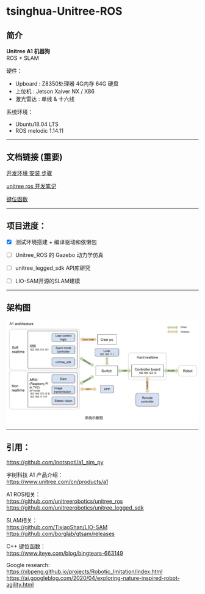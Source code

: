 # tsinghua-Unitree-ROS

## 简介
**Unitree A1 机器狗**       
ROS + SLAM

硬件：  
* Upboard : Z8350处理器 4G内存 64G 硬盘   
* 上位机 : Jetson Xaiver NX / X86
* 激光雷达 : 单线 & 十六线

系统环境： 
- Ubuntu18.04 LTS
- ROS melodic 1.14.11

----
## 文档链接 (重要)

[开发环境 安装 步骤](/Development-environment.md)     

[unitree ros 开发笔记](/Notes.md)     

[键位函数](/keyboard.md)     

---
## 项目进度：
- [x]  测试环境搭建 + 编译驱动和依懒包
- [ ]  Unitree_ROS 的 Gazebo 动力学仿真
- [ ]  unitree_legged_sdk API库研究
- [ ]  LIO-SAM开源的SLAM建模


----
## 架构图
![IMG](pictures/A1-architecture.png)

----
## 引用：

https://github.com/lnotspotl/a1_sim_py      

宇树科技 A1 产品介绍：  
https://www.unitree.com/cn/products/a1

A1 ROS相关：  
https://github.com/unitreerobotics/unitree_ros      
https://github.com/unitreerobotics/unitree_legged_sdk

SLAM相关：  
https://github.com/TixiaoShan/LIO-SAM       
https://github.com/borglab/gtsam/releases       

C++ 键位函数：      
https://www.iteye.com/blog/bingtears-663149

Google research:        
https://xbpeng.github.io/projects/Robotic_Imitation/index.html
https://ai.googleblog.com/2020/04/exploring-nature-inspired-robot-agility.html